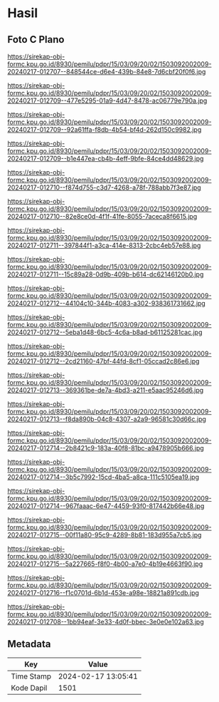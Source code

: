# Hasil

## Foto C Plano

https://sirekap-obj-formc.kpu.go.id/8930/pemilu/pdpr/15/03/09/20/02/1503092002009-20240217-012707--848544ce-d6e4-439b-84e8-7d6cbf20f0f6.jpg

https://sirekap-obj-formc.kpu.go.id/8930/pemilu/pdpr/15/03/09/20/02/1503092002009-20240217-012709--477e5295-01a9-4d47-8478-ac06779e790a.jpg

https://sirekap-obj-formc.kpu.go.id/8930/pemilu/pdpr/15/03/09/20/02/1503092002009-20240217-012709--92a61ffa-f8db-4b54-bf4d-262d150c9982.jpg

https://sirekap-obj-formc.kpu.go.id/8930/pemilu/pdpr/15/03/09/20/02/1503092002009-20240217-012709--b1e447ea-cb4b-4eff-9bfe-84ce4dd48629.jpg

https://sirekap-obj-formc.kpu.go.id/8930/pemilu/pdpr/15/03/09/20/02/1503092002009-20240217-012710--f874d755-c3d7-4268-a78f-788abb7f3e87.jpg

https://sirekap-obj-formc.kpu.go.id/8930/pemilu/pdpr/15/03/09/20/02/1503092002009-20240217-012710--82e8ce0d-4f1f-41fe-8055-7aceca8f6615.jpg

https://sirekap-obj-formc.kpu.go.id/8930/pemilu/pdpr/15/03/09/20/02/1503092002009-20240217-012711--397844f1-a3ca-414e-8313-2cbc4eb57e88.jpg

https://sirekap-obj-formc.kpu.go.id/8930/pemilu/pdpr/15/03/09/20/02/1503092002009-20240217-012711--15c89a28-0d9b-409b-b614-dc62146120b0.jpg

https://sirekap-obj-formc.kpu.go.id/8930/pemilu/pdpr/15/03/09/20/02/1503092002009-20240217-012712--44104c10-344b-4083-a302-938361731662.jpg

https://sirekap-obj-formc.kpu.go.id/8930/pemilu/pdpr/15/03/09/20/02/1503092002009-20240217-012712--5eba1d48-6bc5-4c6a-b8ad-b61125281cac.jpg

https://sirekap-obj-formc.kpu.go.id/8930/pemilu/pdpr/15/03/09/20/02/1503092002009-20240217-012712--2cd21160-47bf-44fd-8cf1-05ccad2c86e6.jpg

https://sirekap-obj-formc.kpu.go.id/8930/pemilu/pdpr/15/03/09/20/02/1503092002009-20240217-012713--369361be-de7a-4bd3-a211-e5aac95246d6.jpg

https://sirekap-obj-formc.kpu.go.id/8930/pemilu/pdpr/15/03/09/20/02/1503092002009-20240217-012713--f8da890b-04c8-4307-a2a9-96581c30d66c.jpg

https://sirekap-obj-formc.kpu.go.id/8930/pemilu/pdpr/15/03/09/20/02/1503092002009-20240217-012714--2b8421c9-183a-40f8-81bc-a9478905b666.jpg

https://sirekap-obj-formc.kpu.go.id/8930/pemilu/pdpr/15/03/09/20/02/1503092002009-20240217-012714--3b5c7992-15cd-4ba5-a8ca-111c5105ea19.jpg

https://sirekap-obj-formc.kpu.go.id/8930/pemilu/pdpr/15/03/09/20/02/1503092002009-20240217-012714--967faaac-6e47-4459-93f0-817442b66e48.jpg

https://sirekap-obj-formc.kpu.go.id/8930/pemilu/pdpr/15/03/09/20/02/1503092002009-20240217-012715--00f11a80-95c9-4289-8b81-183d955a7cb5.jpg

https://sirekap-obj-formc.kpu.go.id/8930/pemilu/pdpr/15/03/09/20/02/1503092002009-20240217-012715--5a227665-f8f0-4b00-a7e0-4b19e4663f90.jpg

https://sirekap-obj-formc.kpu.go.id/8930/pemilu/pdpr/15/03/09/20/02/1503092002009-20240217-012716--f1c0701d-6b1d-453e-a98e-18821a891cdb.jpg

https://sirekap-obj-formc.kpu.go.id/8930/pemilu/pdpr/15/03/09/20/02/1503092002009-20240217-012708--1bb94eaf-3e33-4d0f-bbec-3e0e0e102a63.jpg


## Metadata

| Key        | Value               |
| ---------- | ------------------- |
| Time Stamp | 2024-02-17 13:05:41 |
| Kode Dapil | 1501                |



